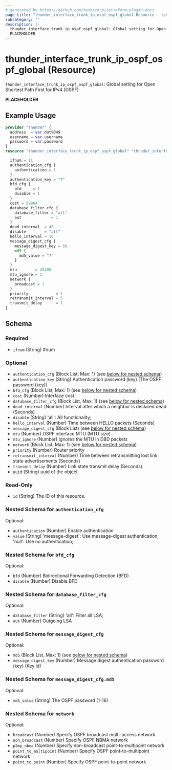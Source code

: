 ```yaml
---
# generated by https://github.com/hashicorp/terraform-plugin-docs
page_title: "thunder_interface_trunk_ip_ospf_ospf_global Resource - terraform-provider-thunder"
subcategory: ""
description: |-
  thunder_interface_trunk_ip_ospf_ospf_global: Global setting for Open Shortest Path First for IPv4 (OSPF)
  PLACEHOLDER
---
```


# thunder_interface_trunk_ip_ospf_ospf_global (Resource)

`thunder_interface_trunk_ip_ospf_ospf_global`: Global setting for Open Shortest Path First for IPv4 (OSPF)

__PLACEHOLDER__

## Example Usage

```terraform
provider "thunder" {
  address  = var.dut9049
  username = var.username
  password = var.password
}
resource "thunder_interface_trunk_ip_ospf_ospf_global" "thunder_interface_trunk_ip_ospf_ospf_global" {

  ifnum = 11
  authentication_cfg {
    authentication = 1
  }
  authentication_key = "7"
  bfd_cfg {
    bfd     = 1
    disable = 1
  }
  cost = 59864
  database_filter_cfg {
    database_filter = "all"
    out             = 1
  }
  dead_interval  = 40
  disable        = "all"
  hello_interval = 10
  message_digest_cfg {
    message_digest_key = 60
    md5 {
      md5_value = "7"
    }
  }
  mtu        = 45408
  mtu_ignore = 1
  network {
    broadcast = 1
  }
  priority            = 1
  retransmit_interval = 5
  transmit_delay      = 1
}
```

<!-- schema generated by tfplugindocs -->
## Schema

### Required

- `ifnum` (String) Ifnum

### Optional

- `authentication_cfg` (Block List, Max: 1) (see [below for nested schema](#nestedblock--authentication_cfg))
- `authentication_key` (String) Authentication password (key) (The OSPF password (key))
- `bfd_cfg` (Block List, Max: 1) (see [below for nested schema](#nestedblock--bfd_cfg))
- `cost` (Number) Interface cost
- `database_filter_cfg` (Block List, Max: 1) (see [below for nested schema](#nestedblock--database_filter_cfg))
- `dead_interval` (Number) Interval after which a neighbor is declared dead (Seconds)
- `disable` (String) 'all': All functionality;
- `hello_interval` (Number) Time between HELLO packets (Seconds)
- `message_digest_cfg` (Block List) (see [below for nested schema](#nestedblock--message_digest_cfg))
- `mtu` (Number) OSPF interface MTU (MTU size)
- `mtu_ignore` (Number) Ignores the MTU in DBD packets
- `network` (Block List, Max: 1) (see [below for nested schema](#nestedblock--network))
- `priority` (Number) Router priority
- `retransmit_interval` (Number) Time between retransmitting lost link state advertisements (Seconds)
- `transmit_delay` (Number) Link state transmit delay (Seconds)
- `uuid` (String) uuid of the object

### Read-Only

- `id` (String) The ID of this resource.

<a id="nestedblock--authentication_cfg"></a>
### Nested Schema for `authentication_cfg`

Optional:

- `authentication` (Number) Enable authentication
- `value` (String) 'message-digest': Use message-digest authentication; 'null': Use no authentication;


<a id="nestedblock--bfd_cfg"></a>
### Nested Schema for `bfd_cfg`

Optional:

- `bfd` (Number) Bidirectional Forwarding Detection (BFD)
- `disable` (Number) Disable BFD


<a id="nestedblock--database_filter_cfg"></a>
### Nested Schema for `database_filter_cfg`

Optional:

- `database_filter` (String) 'all': Filter all LSA;
- `out` (Number) Outgoing LSA


<a id="nestedblock--message_digest_cfg"></a>
### Nested Schema for `message_digest_cfg`

Optional:

- `md5` (Block List, Max: 1) (see [below for nested schema](#nestedblock--message_digest_cfg--md5))
- `message_digest_key` (Number) Message digest authentication password (key) (Key id)

<a id="nestedblock--message_digest_cfg--md5"></a>
### Nested Schema for `message_digest_cfg.md5`

Optional:

- `md5_value` (String) The OSPF password (1-16)



<a id="nestedblock--network"></a>
### Nested Schema for `network`

Optional:

- `broadcast` (Number) Specify OSPF broadcast multi-access network
- `non_broadcast` (Number) Specify OSPF NBMA network
- `p2mp_nbma` (Number) Specify non-broadcast point-to-multipoint network
- `point_to_multipoint` (Number) Specify OSPF point-to-multipoint network
- `point_to_point` (Number) Specify OSPF point-to-point network


